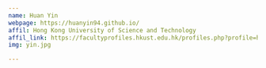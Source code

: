 ```yaml
---
name: Huan Yin
webpage: https://huanyin94.github.io/
affil: Hong Kong University of Science and Technology
affil_link: https://facultyprofiles.hkust.edu.hk/profiles.php?profile=huan-yin-eehyin
img: yin.jpg

---
```

